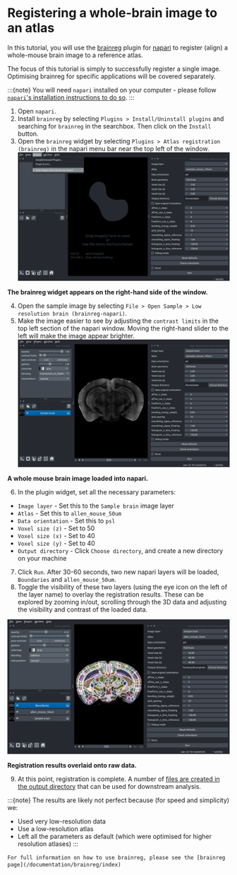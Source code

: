 # Registering a whole-brain image to an atlas

In this tutorial, you will use the [brainreg](../documentation/brainreg/index.md) plugin for [napari](https://napari.org) to 
register (align) a whole-mouse brain image to a reference atlas.

The focus of this tutorial is simply to successfully register a single image.
Optimising brainreg for specific applications will be covered separately. 

:::{note}
You will need `napari` installed on your computer - please follow [`napari`'s installation instructions to do so](https://napari.org/stable/tutorials/fundamentals/installation.html).
:::

1. Open `napari`.
2. Install `brainreg` by selecting `Plugins > Install/Uninstall plugins` and searching for `brainreg` in the searchbox. Then click on the `Install` button.
3. Open the `brainreg` widget by selecting `Plugins > Atlas registration (brainreg)` in the napari menu bar near the top left of the window.
![brainreg widget](./images/brainreg-napari/plugin-menu-brainreg-napari.png)

**The brainreg widget appears on the right-hand side of the window.**

4. Open the sample image by selecting `File > Open Sample > Low resolution brain (brainreg-napari)`. 
5. Make the image easier to see by adjusting the `contrast limits` in the top left section of the napari window. Moving
the right-hand slider to the left will make the image appear brighter. 
![loaded image](./images/brainreg-napari/image-loaded-brainreg-napari.png)

**A whole mouse brain image loaded into napari.**


6. In the plugin widget, set all the necessary parameters:

* `Image layer` - Set this to the `Sample brain` image layer
* `Atlas` - Set this to `allen_mouse_50um`
* `Data orientation` - Set this to `psl`
* `Voxel size (z)` - Set to 50
* `Voxel size (x)` - Set to 40
* `Voxel size (y)` - Set to 40
* `Output directory` - Click `Choose directory`, and create a new directory on your machine

7. Click `Run`. After 30-60 seconds, two new napari layers will be loaded, `Boundaries` and `allen_mouse_50um`.
8. Toggle the visibility of these two layers (using the eye icon on the left of the layer name) to overlay the 
registration results. These can be explored by zooming in/out, scrolling through the 3D data and adjusting the 
visibility and contrast of the loaded data. 

![loaded image](./images/brainreg-napari/results-brainreg-napari.png)

**Registration results overlaid onto raw data.**

9. At this point, registration is complete. A number of 
[files are created in the output directory](../documentation/brainreg/user-guide/output-files.md) that can be used for 
downstream analysis.

:::{note}
The results are likely not perfect because (for speed and simplicity) we:

* Used very low-resolution data
* Use a low-resolution atlas
* Left all the parameters as default (which were optimised for higher resolution atlases)
:::


```{hint}
For full information on how to use brainreg, please see the [brainreg page](/documentation/brainreg/index)
```